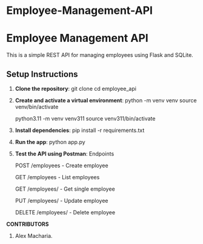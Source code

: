 # Employee-Management-API
# Employee Management API

This is a simple REST API for managing employees using Flask and SQLite.

##  Setup Instructions

1. **Clone the repository**:
   git clone <your-repo-url>
   cd employee_api

2. **Create and activate a virtual environment**:
    python -m venv venv
    source venv/bin/activate 


    python3.11 -m venv venv311
    source venv311/bin/activate

3. **Install dependencies**:
    pip install -r requirements.txt

4. **Run the app**:
    python app.py


5. **Test the API using Postman**:
    Endpoints
    
    POST /employees - Create employee

    GET /employees - List employees

    GET /employees/<id> - Get single employee

    PUT /employees/<id> - Update employee

    DELETE /employees/<id> - Delete employee

**CONTRIBUTORS**
1. Alex Macharia.
   



